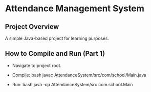 # Attendance Management System

## Project Overview
A simple Java-based project for learning purposes.

## How to Compile and Run (Part 1)
- Navigate to project root.
- Compile:
  bash
  javac AttendanceSystem/src/com/school/Main.java
  
- Run:
  bash
  java -cp AttendanceSystem/src com.school.Main
  